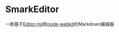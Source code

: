 # SmarkEditor
一款基于[Editor.md](https://github.com/pandao/editor.md)和[node-webkit](https://github.com/nwjs/nw.js)的Markdown编辑器
